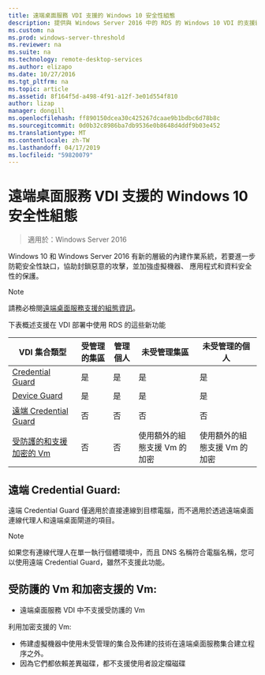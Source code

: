 ```yaml
---
title: 遠端桌面服務 VDI 支援的 Windows 10 安全性組態
description: 提供與 Windows Server 2016 中的 RDS 的 Windows 10 VDI 的支援組態的相關資訊。
ms.custom: na
ms.prod: windows-server-threshold
ms.reviewer: na
ms.suite: na
ms.technology: remote-desktop-services
ms.author: elizapo
ms.date: 10/27/2016
ms.tgt_pltfrm: na
ms.topic: article
ms.assetid: 8f164f5d-a498-4f91-a12f-3e01d554f810
author: lizap
manager: dongill
ms.openlocfilehash: ff890150dcea30c425267dcaae9b1bdbc6d78b8c
ms.sourcegitcommit: 0d0b32c8986ba7db9536e0b8648d4ddf9b03e452
ms.translationtype: MT
ms.contentlocale: zh-TW
ms.lasthandoff: 04/17/2019
ms.locfileid: "59820079"
---
```

# <a name="supported-windows-10-security-configurations-for-remote-desktop-services-vdi"></a>遠端桌面服務 VDI 支援的 Windows 10 安全性組態

> 適用於：Windows Server 2016

Windows 10 和 Windows Server 2016 有新的層級的內建作業系統，若要進一步防範安全性缺口，協助封鎖惡意的攻擊，並加強虛擬機器、 應用程式和資料安全性的保護。

> [!NOTE]
> 請務必檢閱[遠端桌面服務支援的組態資訊](rds-supported-config.md)。

下表概述支援在 VDI 部署中使用 RDS 的這些新功能

|  VDI 集合類型               |  受管理的集區 |  管理個人 |  未受管理集區                                     |  未受管理的個人                                    |
|-------------------------------------|------------------|--------------------|--------------------------------------------------------|--------------------------------------------------------|
| [Credential Guard](https://technet.microsoft.com/itpro/windows/keep-secure/credential-guard)                    | 是              | 是                | 是                                                    | 是                                                    |
| [Device Guard](https://technet.microsoft.com/itpro/windows/keep-secure/device-guard-deployment-guide)                        | 是              | 是                | 是                                                    | 是                                                    |
| [遠端 Credential Guard](https://technet.microsoft.com/itpro/windows/keep-secure/remote-credential-guard)             | 否               | 否                 | 否                                                     | 否                                                     |
| [受防護的和支援加密的 Vm](../../security/guarded-fabric-shielded-vm/guarded-fabric-and-shielded-vms.md) | 否               | 否                 | 使用額外的組態支援 Vm 的加密 | 使用額外的組態支援 Vm 的加密 |

## <a name="remote-credential-guard"></a>遠端 Credential Guard:

遠端 Credential Guard 僅適用於直接連線到目標電腦，而不適用於透過遠端桌面連線代理人和遠端桌面閘道的項目。
> [!NOTE]
> 如果您有連線代理人在單一執行個體環境中，而且 DNS 名稱符合電腦名稱，您可以使用遠端 Credential Guard，雖然不支援此功能。

## <a name="shielded-vms-and-encryption-supported-vms"></a>受防護的 Vm 和加密支援的 Vm: 

- 遠端桌面服務 VDI 中不支援受防護的 Vm 

利用加密支援的 Vm:
- 佈建虛擬機器中使用未受管理的集合及佈建的技術在遠端桌面服務集合建立程序之外。 
- 因為它們都依賴差異磁碟，都不支援使用者設定檔磁碟 

